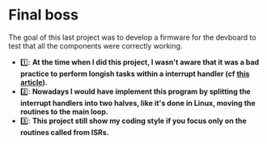 # Final boss

The goal of this last project was to develop a firmware for the devboard to test that all the components were correctly working.

- 1️⃣: **At the time when I did this project, I wasn't aware that it was a bad practice to perform longish tasks within a interrupt handler (cf [this article][1]).**
- 2️⃣: **Nowadays I would have implement this program by splitting the interrupt handlers into two halves, like it's done in Linux, moving the routines to the main loop.**
- 3️⃣: **This project still show my coding style if you focus only on the routines called from ISRs.**


[1]: https://www.oreilly.com/library/view/linux-device-drivers/0596000081/ch09s05.html
